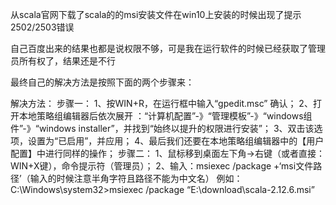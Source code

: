 从scala官网下载了scala的的msi安装文件在win10上安装的时候出现了提示2502/2503错误

自己百度出来的结果也都是说权限不够，可是我在运行软件的时候已经获取了管理员所有权了，结果还是不行

最终自己的解决方法是按照下面的两个步骤来：


解决方法：
步骤一：
1、按WIN+R，在运行框中输入“gpedit.msc” 确认；
2、打开本地策略组编辑器后依次展开 ：“计算机配置”-》“管理模板”-》“windows组件”-》“windows installer”，并找到“始终以提升的权限进行安装”；
3、双击该选项，设置为“已启用”，并应用；
4、最后我们还要在本地策略组编辑器中的【用户配置】中进行同样的操作；
步骤二：
1、鼠标移到桌面左下角->右键（或者直接： WIN+X键），命令提示符（管理员）；
2、输入：msiexec /package +‘msi文件路径’（输入的时候注意半角字符且路径不能为中文名）
例如：
C:\Windows\system32>msiexec /package “E:\download\scala-2.12.6.msi”